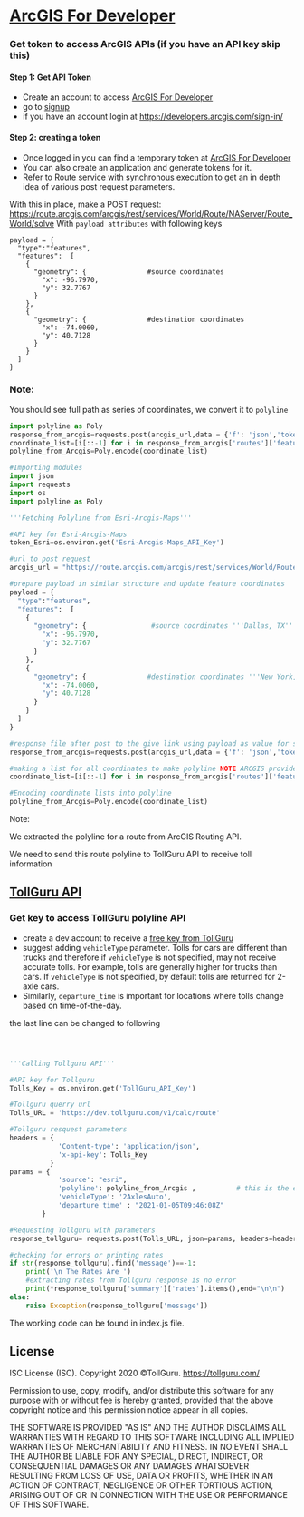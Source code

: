# [ArcGIS For Developer](https://developers.arcgis.com)

### Get token to access ArcGIS APIs (if you have an API key skip this)
#### Step 1: Get API Token
* Create an account to access [ArcGIS For Developer](https://developers.arcgis.com/dashboard)
* go to [signup](https://developers.arcgis.com/sign-up/)
* if you have an account login at https://developers.arcgis.com/sign-in/

#### Step 2: creating a token
* Once logged in you can find a temporary token at [ArcGIS For Developer](https://developers.arcgis.com/dashboard)
* You can also create an application and generate tokens for it.
* Refer to [Route service with synchronous execution](https://developers.arcgis.com/rest/network/api-reference/route-synchronous-service.htm) to get an in depth idea of various post request 
  parameters.

With this in place, make a POST request: https://route.arcgis.com/arcgis/rest/services/World/Route/NAServer/Route_World/solve
With `payload attributes` with following keys

```
payload = {
  "type":"features",
  "features":  [
    {
      "geometry": {               #source coordinates
        "x": -96.7970,
        "y": 32.7767
      }
    },
    {
      "geometry": {               #destination coordinates
        "x": -74.0060, 
        "y": 40.7128
      }
    }
  ]
}
```

### Note:
You should see full path as series of coordinates, we convert it to
`polyline`

```python
import polyline as Poly
response_from_arcgis=requests.post(arcgis_url,data = {'f': 'json','token': token_Esri,'stops':json.dumps(payload)}).json()
coordinate_list=[i[::-1] for i in response_from_arcgis['routes']['features'][0]['geometry']['paths'][0]]
polyline_from_Arcgis=Poly.encode(coordinate_list)
```

```python
#Importing modules
import json
import requests
import os
import polyline as Poly

'''Fetching Polyline from Esri-Arcgis-Maps'''

#API key for Esri-Arcgis-Maps
token_Esri=os.environ.get('Esri-Arcgis-Maps_API_Key')

#url to post request
arcgis_url = "https://route.arcgis.com/arcgis/rest/services/World/Route/NAServer/Route_World/solve"

#prepare payload in similar structure and update feature coordinates 
payload = {
  "type":"features",
  "features":  [
    {
      "geometry": {                #source coordinates '''Dallas, TX'''
        "x": -96.7970,
        "y": 32.7767
      }
    },
    {
      "geometry": {               #destination coordinates '''New York, NY'''
        "x": -74.0060, 
        "y": 40.7128
      }
    }
  ]
}

#response file after post to the give link using payload as value for stop and providing other parameters
response_from_arcgis=requests.post(arcgis_url,data = {'f': 'json','token': token_Esri,'stops':json.dumps(payload)}).json()

#making a list for all coordinates to make polyline NOTE ARCGIS provides lon-lat pairs but we need lat-lon pairs
coordinate_list=[i[::-1] for i in response_from_arcgis['routes']['features'][0]['geometry']['paths'][0]]

#Encoding coordinate lists into polyline
polyline_from_Arcgis=Poly.encode(coordinate_list)
```

Note:

We extracted the polyline for a route from ArcGIS Routing API.

We need to send this route polyline to TollGuru API to receive toll information

## [TollGuru API](https://tollguru.com/developers/docs/)

### Get key to access TollGuru polyline API
* create a dev account to receive a [free key from TollGuru](https://tollguru.com/developers/get-api-key)
* suggest adding `vehicleType` parameter. Tolls for cars are different than trucks and therefore if `vehicleType` is not specified, may not receive accurate tolls. For example, tolls are generally higher for trucks than cars. If `vehicleType` is not specified, by default tolls are returned for 2-axle cars. 
* Similarly, `departure_time` is important for locations where tolls change based on time-of-the-day.

the last line can be changed to following

```python



'''Calling Tollguru API'''

#API key for Tollguru
Tolls_Key = os.environ.get('TollGuru_API_Key')

#Tollguru querry url
Tolls_URL = 'https://dev.tollguru.com/v1/calc/route'

#Tollguru resquest parameters
headers = {
            'Content-type': 'application/json',
            'x-api-key': Tolls_Key
          }
params = {
            'source': "esri",
            'polyline': polyline_from_Arcgis ,          # this is the encoded polyline that we created     
            'vehicleType': '2AxlesAuto',                
            'departure_time' : "2021-01-05T09:46:08Z"   
        }

#Requesting Tollguru with parameters
response_tollguru= requests.post(Tolls_URL, json=params, headers=headers).json()

#checking for errors or printing rates
if str(response_tollguru).find('message')==-1:
    print('\n The Rates Are ')
    #extracting rates from Tollguru response is no error
    print(*response_tollguru['summary']['rates'].items(),end="\n\n")
else:
    raise Exception(response_tollguru['message'])
```

The working code can be found in index.js file.

## License
ISC License (ISC). Copyright 2020 &copy;TollGuru. https://tollguru.com/

Permission to use, copy, modify, and/or distribute this software for any purpose with or without fee is hereby granted, provided that the above copyright notice and this permission notice appear in all copies.

THE SOFTWARE IS PROVIDED "AS IS" AND THE AUTHOR DISCLAIMS ALL WARRANTIES WITH REGARD TO THIS SOFTWARE INCLUDING ALL IMPLIED WARRANTIES OF MERCHANTABILITY AND FITNESS. IN NO EVENT SHALL THE AUTHOR BE LIABLE FOR ANY SPECIAL, DIRECT, INDIRECT, OR CONSEQUENTIAL DAMAGES OR ANY DAMAGES WHATSOEVER RESULTING FROM LOSS OF USE, DATA OR PROFITS, WHETHER IN AN ACTION OF CONTRACT, NEGLIGENCE OR OTHER TORTIOUS ACTION, ARISING OUT OF OR IN CONNECTION WITH THE USE OR PERFORMANCE OF THIS SOFTWARE.
